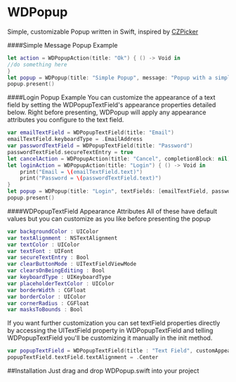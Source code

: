 # WDPopup

Simple, customizable Popup written in Swift, inspired by [CZPicker](https://github.com/chenzeyu/CZPicker)


####Simple Message Popup Example
```swift
let action = WDPopupAction(title: "Ok") { () -> Void in
//do something here
}
let popup = WDPopup(title: "Simple Popup", message: "Popup with a simple message", actions: [action])
popup.present()
```

####Login Popup Example
You can customize the appearance of a text field by setting the WDPopupTextField's appearance properties detailed below. Right before presenting, WDPopup will apply any appearance attributes you configure to the text field. 
````swift
var emailTextField = WDPopupTextField(title: "Email")
emailTextField.keyboardType = .EmailAddress
var passwordTextField = WDPopupTextField(title: "Password")
passwordTextField.secureTextEntry = true
let cancelAction = WDPopupAction(title: "Cancel", completionBlock: nil)
let loginAction = WDPopupAction(title: "Login") { () -> Void in
    print("Email = \(emailTextField.text)")
    print("Password = \(passwordTextField.text)")
}
let popup = WDPopup(title: "Login", textFields: [emailTextField, passwordTextField], actions: [cancelAction, loginAction])
popup.present()
````

####WDPopupTextField Appearance Attributes
All of these have default values but you can customize as you like before presenting the popup
````swift
var backgroundColor : UIColor
var textAlignment : NSTextAlignment
var textColor : UIColor
var textFont : UIFont
var secureTextEntry : Bool
var clearButtonMode : UITextFieldViewMode
var clearsOnBeingEditing : Bool
var keyboardType : UIKeyboardType
var placeholderTextColor : UIColor
var borderWidth : CGFloat
var borderColor : UIColor
var cornerRadius : CGFloat
var masksToBounds : Bool
````
If you want further customization you can set textField properties directly by accessing the UITextField property in WDPopupTextField and telling WDPopupTextField you'll be customizing it manually in the init method. 
````swift
var popupTextField = WDPopupTextField(title : "Text Field", customAppearance : true)
popupTextField.textField.textAlignment = .Center
````


##Installation
Just drag and drop WDPopup.swift into your project

